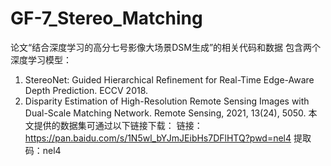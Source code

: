 # GF-7_Stereo_Matching
论文“结合深度学习的高分七号影像大场景DSM生成”的相关代码和数据
包含两个深度学习模型：
1. StereoNet: Guided Hierarchical Refinement for Real-Time Edge-Aware Depth Prediction. ECCV 2018.
2. Disparity Estimation of High-Resolution Remote Sensing Images with Dual-Scale Matching Network. Remote Sensing, 2021, 13(24), 5050.
本文提供的数据集可通过以下链接下载：
链接：https://pan.baidu.com/s/1N5wl_bYJmJEibHs7DFlHTQ?pwd=nel4 
提取码：nel4
